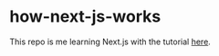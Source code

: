 # how-next-js-works

This repo is me learning Next.js with the tutorial [here](https://nextjs.org/learn/basics/create-nextjs-app/setup).




